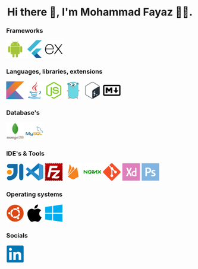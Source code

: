 <h1 align="center"> Hi there 👋, I'm Mohammad Fayaz 🧑‍💻. </h1>

### Frameworks

<img src="https://raw.githubusercontent.com/devicons/devicon/master/icons/android/android-original.svg" height="48" width="48" /> <img src="https://raw.githubusercontent.com/devicons/devicon/master/icons/flutter/flutter-original.svg" height="48" width="48" /> <img src="https://raw.githubusercontent.com/devicons/devicon/master/icons/express/express-original.svg" height="48" width="48" />

### Languages, libraries, extensions

<img src="https://raw.githubusercontent.com/devicons/devicon/master/icons/kotlin/kotlin-original.svg" height="48" width="48" /> <img src="https://raw.githubusercontent.com/devicons/devicon/master/icons/java/java-original.svg" height="48" width="48" /> <img src="https://raw.githubusercontent.com/devicons/devicon/master/icons/nodejs/nodejs-original.svg" height="48" width="48" /> <img src="https://raw.githubusercontent.com/devicons/devicon/master/icons/go/go-original.svg" height="48" width="48" /> <img src="https://raw.githubusercontent.com/devicons/devicon/master/icons/bash/bash-plain.svg" height="48" width="48" /> <img src="https://raw.githubusercontent.com/devicons/devicon/master/icons/markdown/markdown-original.svg" height="48" width="48" />

### Database's

<img src="https://raw.githubusercontent.com/devicons/devicon/master/icons/mongodb/mongodb-original-wordmark.svg" height="48" width="48" /> <img src="https://raw.githubusercontent.com/devicons/devicon/master/icons/mysql/mysql-original-wordmark.svg" height="48" width="48" />

### IDE's & Tools

<img src="https://raw.githubusercontent.com/devicons/devicon/master/icons/intellij/intellij-original.svg" height="48" width="48" /> <img src="https://raw.githubusercontent.com/devicons/devicon/master/icons/vscode/vscode-original.svg" height="48" width="48" /> <img src="https://raw.githubusercontent.com/devicons/devicon/master/icons/filezilla/filezilla-plain.svg" height="48" width="48" /> <img src="https://raw.githubusercontent.com/devicons/devicon/master/icons/firebase/firebase-plain.svg" height="48" width="48" /> <img src="https://raw.githubusercontent.com/devicons/devicon/master/icons/nginx/nginx-original.svg" height="48" width="48" /> <img src="https://raw.githubusercontent.com/devicons/devicon/master/icons/git/git-original.svg" height="48" width="48" /> <img src="https://raw.githubusercontent.com/devicons/devicon/master/icons/xd/xd-plain.svg" height="48" width="48" /> <img src="https://raw.githubusercontent.com/devicons/devicon/master/icons/photoshop/photoshop-plain.svg" height="48" width="48" />

### Operating systems

<img src="https://raw.githubusercontent.com/devicons/devicon/master/icons/ubuntu/ubuntu-plain.svg" height="48" width="48" /> <img src="https://raw.githubusercontent.com/devicons/devicon/master/icons/apple/apple-original.svg" height="48" width="48" /> <img src="https://raw.githubusercontent.com/devicons/devicon/master/icons/windows8/windows8-original.svg" height="48" width="48" />

### Socials

<a href="https://linkedin.com/in/fayaz07"><img src="https://raw.githubusercontent.com/devicons/devicon/master/icons/linkedin/linkedin-original.svg" height="48" width="48" /> </a>
